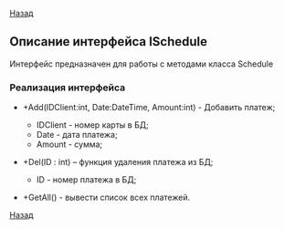 [Назад](./API.md)

## Описание интерфейса ISchedule

Интерфейс предназначен для работы с методами класса Schedule

### Реализация интерфейса

+ +Add(IDClient:int, Date:DateTime, Amount:int) - Добавить платеж;
	* IDClient - номер карты в БД;
	* Date - дата платежа;
	* Amount - сумма;

+ +Del(ID : int) – функция удаления платежа из БД;
	* ID - номер платежа в БД;

+ +GetAll() - вывести список всех платежей.

[Назад](./API.md)
